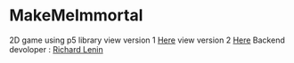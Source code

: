 # MakeMeImmortal
2D game using p5 library
view version 1 [Here](https://makemeimmortalversion1.netlify.app)
view version 2 [Here](https://makemeimmortal.herokuapp.com/)
Backend devoloper : [Richard Lenin](https://github.com/d-r-lenin)
